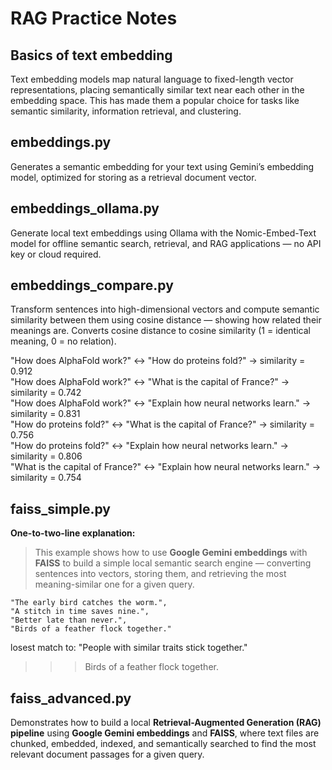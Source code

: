 # RAG Practice Notes

## Basics of text embedding
Text embedding models map natural language to fixed-length vector representations, placing semantically similar text near each other in the embedding space. This has made them a popular choice for tasks like semantic similarity, information retrieval, and clustering.

## embeddings.py
Generates a semantic embedding for your text using Gemini’s embedding model, optimized for storing as a retrieval document vector.

## embeddings_ollama.py
Generate local text embeddings using Ollama with the Nomic-Embed-Text model for offline semantic search, retrieval, and RAG applications — no API key or cloud required.

## embeddings_compare.py
Transform sentences into high-dimensional vectors and compute semantic similarity between them using cosine distance — showing how related their meanings are.
Converts cosine distance to cosine similarity (1 = identical meaning, 0 = no relation).

"How does AlphaFold work?" ↔ "How do proteins fold?" → similarity = 0.912  
"How does AlphaFold work?" ↔ "What is the capital of France?" → similarity = 0.742  
"How does AlphaFold work?" ↔ "Explain how neural networks learn." → similarity = 0.831  
"How do proteins fold?" ↔ "What is the capital of France?" → similarity = 0.756  
"How do proteins fold?" ↔ "Explain how neural networks learn." → similarity = 0.806  
"What is the capital of France?" ↔ "Explain how neural networks learn." → similarity = 0.754  
  
## faiss_simple.py
**One-to-two-line explanation:**

> This example shows how to use **Google Gemini embeddings** with **FAISS** to build a simple local semantic search engine — converting sentences into vectors, storing them, and retrieving the most meaning-similar one for a given query.

    "The early bird catches the worm.",
    "A stitch in time saves nine.",
    "Better late than never.",
    "Birds of a feather flock together."

losest match to: "People with similar traits stick together."
>>> Birds of a feather flock together.

## faiss_advanced.py
Demonstrates how to build a local **Retrieval-Augmented Generation (RAG) pipeline** using **Google Gemini embeddings** and **FAISS**, where text files are chunked, embedded, indexed, and semantically searched to find the most relevant document passages for a given query.
